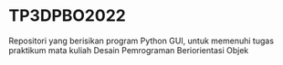 # TP3DPBO2022
Repositori yang berisikan program Python GUI, untuk memenuhi tugas praktikum mata kuliah Desain Pemrograman Beriorientasi Objek
